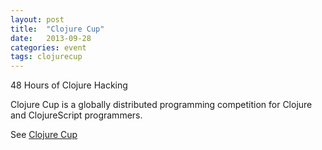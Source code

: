 ```yaml
---
layout: post
title:  "Clojure Cup"
date:   2013-09-28
categories: event
tags: clojurecup
---
```


48 Hours of Clojure Hacking

Clojure Cup is a globally distributed programming competition for Clojure and ClojureScript programmers.

See [Clojure Cup][clojurecup]

[clojurecup]: http://clojurecup.com
